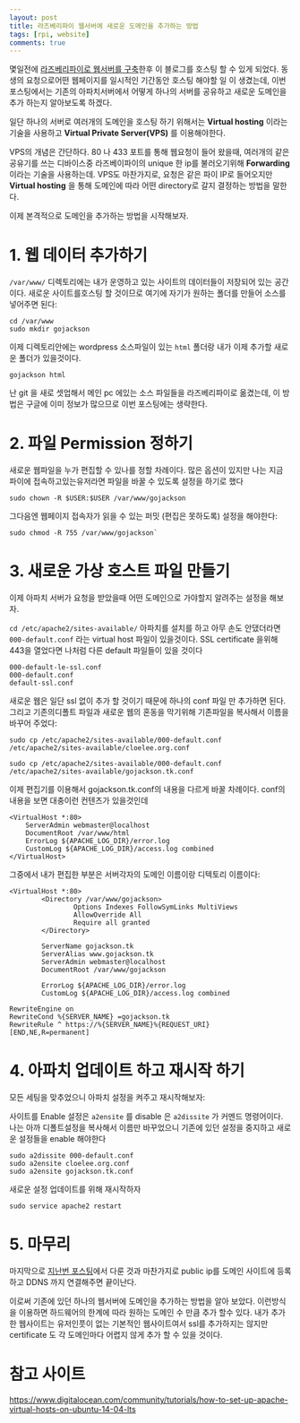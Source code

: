 ```yaml
---
layout: post
title: 라즈베리파이 웹서버에 새로운 도메인을 추가하는 방법
tags: [rpi, website]
comments: true
---
```


몇일전에 [라즈베리파이로 웹서버를 구축](https://cloebot.github.io/2019-04-06-how-to-set-up-web-server-with-rpi/)한후 이 블로그를 호스팅 할 수 있게 되었다. 동생의 요청으로어떤 웹페이지를 일시적인 기간동안 호스팅 해야할 일 이 생겼는데, 이번 포스팅에서는 기존의 아파치서버에서 어떻게 하나의 서버를 공유하고 새로운 도메인을 추가 하는지 알아보도록 하겠다.

일단 하나의 서버로 여러개의 도메인을 호스팅 하기 위해서는 **Virtual hosting** 이라는 기술을 사용하고 **Virtual Private Server(VPS)** 를 이용해야한다.

VPS의 개념은 간단하다. 80 나 433 포트를 통해 웹요청이 들어 왔을때,  여러개의 같은 공유기를 쓰는 디바이스중 라즈베이파이의 unique 한 ip를 불러오기위해 **Forwarding** 이라는 기술을 사용하는데. VPS도 마찬가지로, 요청은 같은 파이 IP로 들어오지만 **Virtual hosting** 을 통해 도메인에 따라 어떤 directory로 갈지 결정하는 방법을 말한다.

이제 본격적으로 도메인을 추가하는 방법을 시작해보자.

# 1. 웹 데이터 추가하기

`/var/www/` 디렉토리에는 내가 운영하고 있는 사이트의 데이터들이 저장되어 있는 공간이다.  새로운 사이트를호스팅 할 것이므로 여기에 자기가 원하는 폴더를 만들어 소스를 넣어주면 된다:

```
cd /var/www
sudo mkdir gojackson
```
이제 디렉토리안에는 wordpress 소스파일이 있는 `html` 폴더랑 내가 이제 추가할 새로운 폴더가 있을것이다.

`gojackson html`

난 git 을 새로 셋업해서 메인 pc 에있는 소스 파일들을 라즈베리파이로 옮겼는데, 이 방법은 구글에 이미 정보가 많으므로 이번 포스팅에는 생략한다.

# 2. 파일 Permission 정하기

새로운 웹파일을 누가 편집할 수 있나를 정할 차례이다. 많은 옵션이 있지만 나는 지금 파이에 접속하고있는유저라면 파일을 바꿀 수 있도록 설정을 하기로 했다

```
sudo chown -R $USER:$USER /var/www/gojackson
```

그다음엔 웹페이지 접속자가 읽을 수 있는 퍼밋 (편집은 못하도록) 설정을 해야한다:

```
sudo chmod -R 755 /var/www/gojackson`
```

# 3. 새로운 가상 호스트 파일 만들기

이제 아파치 서버가 요청을 받았을때 어떤 도메인으로 가야할지 알려주는 설정을 해보자.

`cd /etc/apache2/sites-available/`
아파치를 설치를 하고 아무 손도 안댔더라면 `000-default.conf` 라는 virtual host 파일이 있을것이다. SSL certificate 을위해 443을 열었다면 나처럼 다른 default 파일들이 있을 것이다

```
000-default-le-ssl.conf
000-default.conf
default-ssl.conf
```

새로운 웹은 일단 ssl 없이 추가 할 것이기 때문에 하나의 conf 파일 만 추가하면 된다. 그리고 기존의디폴트 파일과 새로운 웹의 혼동을 막기위해 기존파일을 복사해서 이름을 바꾸어 주었다:

```
sudo cp /etc/apache2/sites-available/000-default.conf /etc/apache2/sites-available/cloelee.org.conf

sudo cp /etc/apache2/sites-available/000-default.conf /etc/apache2/sites-available/gojackson.tk.conf
```

이제 편집기를 이용해서 gojackson.tk.conf의 내용을 다르게 바꿀 차례이다. conf의 내용을 보면 대충이런 컨텐츠가 있을것인데

```
<VirtualHost *:80>
    ServerAdmin webmaster@localhost
    DocumentRoot /var/www/html
    ErrorLog ${APACHE_LOG_DIR}/error.log
    CustomLog ${APACHE_LOG_DIR}/access.log combined
</VirtualHost>
```

그중에서 내가 편집한 부분은 서버각자의 도메인 이름이랑 디텍토리 이름이다:

```
<VirtualHost *:80>
        <Directory /var/www/gojackson>
                Options Indexes FollowSymLinks MultiViews
                AllowOverride All
                Require all granted
        </Directory>

        ServerName gojackson.tk
        ServerAlias www.gojackson.tk
        ServerAdmin webmaster@localhost
        DocumentRoot /var/www/gojackson

        ErrorLog ${APACHE_LOG_DIR}/error.log
        CustomLog ${APACHE_LOG_DIR}/access.log combined

RewriteEngine on
RewriteCond %{SERVER_NAME} =gojackson.tk
RewriteRule ^ https://%{SERVER_NAME}%{REQUEST_URI} [END,NE,R=permanent]
```

# 4. 아파치 업데이트 하고 재시작 하기

모든 세팅을 맞추었으니 아파치 설정을 켜주고 재시작해보자:

사이트를 Enable 설정은 `a2ensite` 를 disable 은 `a2dissite` 가 커멘드 명령어이다. 나는 아까 디폴트설정을 복사해서 이름만 바꾸었으니 기존에 있던 설정을 중지하고 새로운 설정들을 enable 해야한다

```
sudo a2dissite 000-default.conf
sudo a2ensite cloelee.org.conf
sudo a2ensite gojackson.tk.conf
```

새로운 설정 업데이트를 위해 재시작하자

`sudo service apache2 restart`


# 5. 마무리

마지막으로 [지난번 포스팅](https://cloebot.github.io/2019-04-06-how-to-set-up-web-server-with-rpi/)에서 다룬 것과 마찬가지로 public ip를 도메인 사이트에 등록하고 DDNS 까지 연결해주면 끝이난다.

이로써 기존에 있던 하나의 웹서버에 도메인을 추가하는 방법을 알아 보았다. 이런방식을 이용하면 하드웨어의 한계에 따라 원하는 도메인 수 만큼 추가 할수 있다. 내가 추가한 웹사이트는 유저인풋이 없는 기본적인 웹사이트여서 ssl를 추가하지는 않지만 certificate 도 각 도메인마다 어렵지 않게 추가 할 수 있을 것이다.

# 참고 사이트
https://www.digitalocean.com/community/tutorials/how-to-set-up-apache-virtual-hosts-on-ubuntu-14-04-lts

